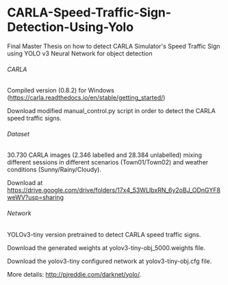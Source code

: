 # CARLA-Speed-Traffic-Sign-Detection-Using-Yolo
Final Master Thesis on how to detect CARLA Simulator's Speed Traffic Sign using YOLO v3 Neural Network for object detection

###### CARLA
Compiled version (0.8.2) for Windows (https://carla.readthedocs.io/en/stable/getting_started/)

Download modified manual_control.py script in order to detect the CARLA speed traffic signs.

###### Dataset
30.730 CARLA images (2.346 labelled and 28.384 unlabelled) mixing different sessions in different scenarios (Town01/Town02) and weather conditions (Sunny/Rainy/Cloudy). 

Download at https://drive.google.com/drive/folders/17x4_53WLIbxRN_6y2oBJ_ODnGYF8weWV?usp=sharing

###### Network
YOLOv3-tiny version pretrained to detect CARLA speed traffic signs.

Download the generated weights at yolov3-tiny-obj_5000.weights file.

Download the yolov3-tiny configured network at yolov3-tiny-obj.cfg file.

More details: http://pjreddie.com/darknet/yolo/.
